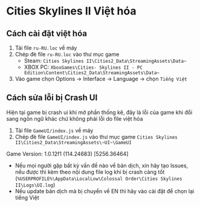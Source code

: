 # Cities Skylines II Việt hóa

## Cách cài đặt việt hóa

1. Tải file `ru-RU.loc` về máy
2. Chép đè file `ru-RU.loc` vào thư mục game
    - Steam: `Cities Skylines II\Cities2_Data\StreamingAssets\Data~`
    - XBOX PC: `XboxGames\Cities- Skylines II - PC Edition\Content\Cities2_Data\StreamingAssets\Data~`
3. Vào game chọn Options -> Interface -> Language -> chọn `Tiếng Việt`

## Cách sửa lỗi bị Crash UI

Hiện tại game bị crash ui khi mở phần thống kê, đây là lỗi của game khi đổi sang ngôn ngữ khác chứ không phải lỗi do file việt hóa

1. Tải file `GameUI/index.js` về máy
2. Chép đè file `GameUI/index.js` vào thư mục game `Cities Skylines II\Cities2_Data\StreamingAssets\~UI~\GameUI`

Game Version: 1.0.12f1 (114.24683) [5256.36464]

- Nếu mọi người gặp bất kỳ vấn đề nào về bản dịch, xin hãy tạo Issues, nếu được thì kèm theo nội dung file log khi bị crash càng tốt (`%USERPROFILE%\AppData\LocalLow\Colossal Order\Cities Skylines II\Logs\UI.log`)
- Nếu update bản dịch mà bị chuyển về EN thì hãy vào cài đặt để chọn lại tiếng Việt
